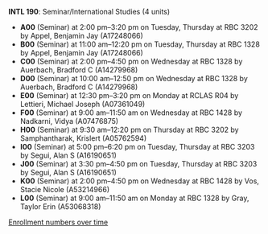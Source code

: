 **INTL 190**: Seminar/International Studies (4 units)

- **A00** (Seminar) at 2:00 pm–3:20 pm on Tuesday, Thursday at RBC 3202 by Appel, Benjamin Jay (A17248066)
- **B00** (Seminar) at 11:00 am–12:20 pm on Tuesday, Thursday at RBC 1328 by Appel, Benjamin Jay (A17248066)
- **C00** (Seminar) at 2:00 pm–4:50 pm on Wednesday at RBC 1328 by Auerbach, Bradford C (A14279968)
- **D00** (Seminar) at 10:00 am–12:50 pm on Wednesday at RBC 1328 by Auerbach, Bradford C (A14279968)
- **E00** (Seminar) at 12:30 pm–3:20 pm on Monday at RCLAS R04 by Lettieri, Michael Joseph (A07361049)
- **F00** (Seminar) at 9:00 am–11:50 am on Wednesday at RBC 1428 by Nadkarni, Vidya (A07476875)
- **H00** (Seminar) at 9:30 am–12:20 pm on Thursday at RBC 3202 by Samphantharak, Krislert (A05762594)
- **I00** (Seminar) at 5:00 pm–6:20 pm on Tuesday, Thursday at RBC 3203 by Segui, Alan S (A16190651)
- **J00** (Seminar) at 3:30 pm–4:50 pm on Tuesday, Thursday at RBC 3203 by Segui, Alan S (A16190651)
- **K00** (Seminar) at 2:00 pm–4:50 pm on Wednesday at RBC 1428 by Vos, Stacie Nicole (A53214966)
- **L00** (Seminar) at 9:00 am–11:50 am on Monday at RBC 1328 by Gray, Taylor Erin (A53068318)

[Enrollment numbers over time](./INTL190.tsv)
